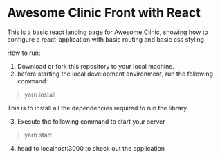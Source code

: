 # Awesome Clinic Front with React 

This is a basic react landing page for Awesome Clinic, showing how to configure a react-application with basic routing and basic css styling.

How to run: 

1. Download or fork this repository to your local machine.<br/>
2. before starting the local development environment, run the following command: 

> yarn install

This is to install all the dependencies required to run the library.

3. Execute the following command to start your server

> yarn start

4. head to localhost:3000 to check out the application


